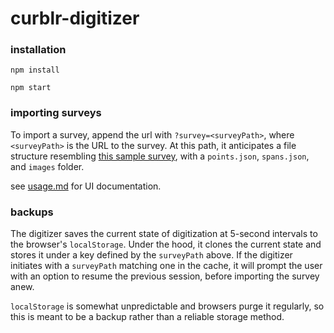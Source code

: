 # curblr-digitizer

### installation

`npm install`

`npm start`

### importing surveys

To import a survey, append the url with `?survey=<surveyPath>`, where `<surveyPath>` is the URL to the survey. At this path, it anticipates a file structure resembling [this sample survey](https://github.com/sharedstreets/curblr-digitizer/tree/master/src/sampleSurvey), with a `points.json`, `spans.json`, and `images` folder.

see [usage.md](https://github.com/sharedstreets/curblr-digitizer/blob/master/usage.md) for UI documentation.

### backups

The digitizer saves the current state of digitization at 5-second intervals to the browser's `localStorage`. Under the hood, it clones the current state and stores it under a key defined by the `surveyPath` above. If the digitizer initiates with a `surveyPath` matching one in the cache, it will prompt the user with an option to resume the previous session, before importing the survey anew.

`localStorage` is somewhat unpredictable and browsers purge it regularly, so this is meant to be a backup rather than a reliable storage method.
